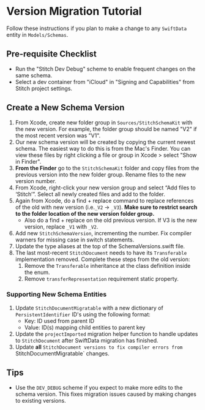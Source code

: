 #  Version Migration Tutorial

Follow these instructions if you plan to make a change to any `SwiftData` entity in `Models/Schemas`.

## Pre-requisite Checklist
* Run the "Stitch Dev Debug" scheme to enable frequent changes on the same schema.
* Select a dev container from "iCloud" in "Signing and Capabilities" from Stitch project settings.


## Create a New Schema Version
1. From Xcode, create new folder group in `Sources/StitchSchemaKit` with the new version. For example, the folder group should be named "V2" if the most recent version was "V1".
2. Our new schema version will be created by copying the current newest schema. The easiest way to do this is from the Mac's Finder. You can view these files by right clicking a file or group in Xcode > select "Show in Finder".
3. **From the Finder** go to the `StitchSchemaKit` folder and copy files from the previous version into the new folder group. Rename files to the new version number.
4. From Xcode, right-click your new version group and select “Add files to ‘Stitch’”. Select all newly created files and add to the folder.
5. Again from Xcode, do a find + replace command to replace references of the old with new version (i.e.`_V2` -> `_V3`). **Make sure to restrict search to the folder location of the new version folder group.**
    * Also do a find + replace on the old previous version. If V3 is the new version, replace `_V1` with `_V2`.
6. Add new `StitchSchemaVersion`, incrementing the number. Fix compiler warners for missing case in switch statements.
7. Update the type aliases at the top of the SchemaVersions.swift file.
8. The last most-recent `StitchDocument` needs to have its `Transferable` implementation removed. Complete these steps from the old version:
    1. Remove the `Transferable` inheritance at the class definition inside the enum. 
    2. Remove `transferRepresentation` requirement static property.
    
### Supporting New Schema Entities
1. Update `StitchDocumentMigratable` with a new dictionary of `PersistentIdentifier` ID's using the following format:
    * Key: ID used from parent ID
    * Value: ID(s) mapping child entities to parent key
2. Update the `projectImported` migration helper function to handle updates to `StitchDocument` after SwiftData migration has finished.
3. Update **all** `StitchDocument versions to fix compiler errors from `StitchDocumentMigratable` changes.

## Tips
* Use the `DEV_DEBUG` scheme if you expect to make more edits to the schema version. This fixes migration issues caused by making changes to existing versions.
